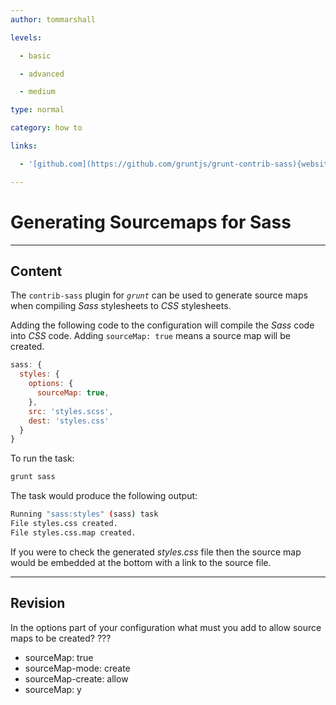 ```yaml
---
author: tommarshall

levels:

  - basic

  - advanced

  - medium

type: normal

category: how to

links:

  - '[github.com](https://github.com/gruntjs/grunt-contrib-sass){website}'

---
```


# Generating Sourcemaps for Sass

---

## Content

The `contrib-sass` plugin for _`grunt`_ can be used to generate source maps when compiling _Sass_ stylesheets to _CSS_ stylesheets.

Adding the following code to the configuration will compile the _Sass_ code into _CSS_ code. Adding `sourceMap: true` means a source map will be created.

```javaScript
sass: {
  styles: {
    options: {
      sourceMap: true,
    },
    src: 'styles.scss',
    dest: 'styles.css'
  }
}
```

To run the task:

```bash
grunt sass
```

The task would produce the following output:

```bash
Running "sass:styles" (sass) task
File styles.css created.
File styles.css.map created.
```

If you were to check the generated _styles.css_ file then the source map would be embedded at the bottom with a link to the source file.

---

## Revision

In the options part of your configuration what must you add to allow source maps to be created? ???

- sourceMap: true
- sourceMap-mode: create
- sourceMap-create: allow
- sourceMap: y
